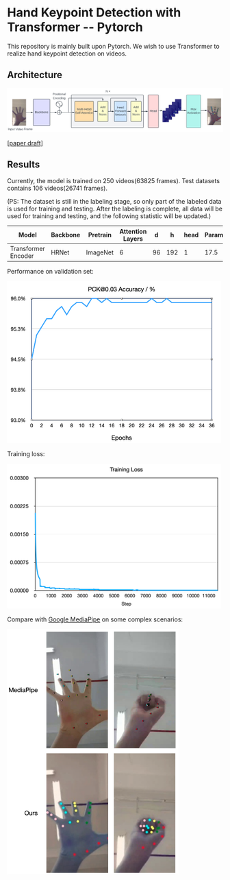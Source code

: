 # Hand Keypoint Detection with Transformer -- Pytorch

This repository is mainly built upon Pytorch. We wish to use Transformer to realize hand keypoint detection on videos.

## Architecture
<img src="./images/framework.png" alt="drawing" width="1000"/>

[[paper draft]](https://delaprada.com/files/hand_keypoint_transformer.pdf)

## Results
Currently, the model is trained on 250 videos(63825 frames). Test datasets contains 106 videos(26741 frames).

(PS: The dataset is still in the labeling stage, so only part of the labeled data is used for training and testing. After the labeling is complete, all data will be used for training and testing, and the following statistic will be updated.)


|  Model   | Backbone  |  Pretrain  | Attention Layers | d | h | head | Params(Mb) | PCK@0.03 | Acceleration Error
|  ----  | ----  |  ----  |  ----  | ----  |  ----  |  ----  | ----  |  ----  |----  |
| Transformer Encoder | HRNet | ImageNet  | 6 | 96 | 192 | 1 | 17.5 | 0.953 | 2.308  |

Performance on validation set:

<img src="./images/accuracy.png" alt="drawing" width="500"/>

Training loss:

<img src="./images/training_loss.png" alt="drawing" width="500"/>

Compare with [Google MediaPipe](https://arxiv.org/pdf/2006.10214.pdf) on some complex scenarios:

<img src="./images/compare_mp.png" alt="drawing" width="400"/>
